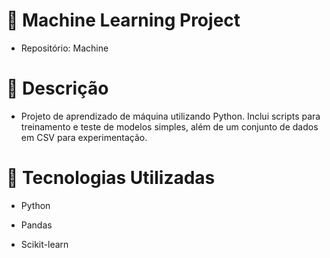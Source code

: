 # 🤖 Machine Learning Project
* Repositório: Machine

# 📌 Descrição
* Projeto de aprendizado de máquina utilizando Python. Inclui scripts para treinamento e teste de modelos simples, além de um conjunto de dados em CSV para experimentação.

# 🚀 Tecnologias Utilizadas
* Python

* Pandas

* Scikit-learn
